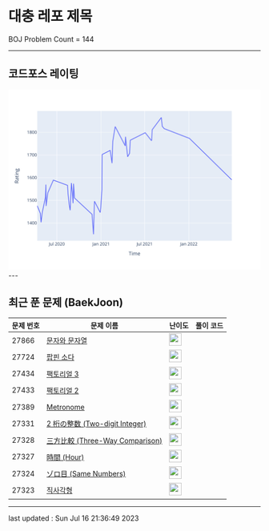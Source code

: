 # 대충 레포 제목

BOJ Problem Count = 144

---

## 코드포스 레이팅
[![Rating Graph](./cfStats.svg)](https://github.com/ingyu1008/Algorithm-Problem-Solving/blob/master/cfStats.html)---

## 최근 푼 문제 (BaekJoon)
| 문제 번호 | 문제 이름 | 난이도 | 풀이 코드 |
| --- | --- | --- | --- |
| 27866 | [문자와 문자열](https://www.acmicpc.net/problem/27866) | <img height="25px" width="25px=" src="https://static.solved.ac/tier_small/1.svg"/> |  |
| 27724 | [팝핀 소다](https://www.acmicpc.net/problem/27724) | <img height="25px" width="25px=" src="https://static.solved.ac/tier_small/9.svg"/> |  |
| 27434 | [팩토리얼 3](https://www.acmicpc.net/problem/27434) | <img height="25px" width="25px=" src="https://static.solved.ac/tier_small/1.svg"/> |  |
| 27433 | [팩토리얼 2](https://www.acmicpc.net/problem/27433) | <img height="25px" width="25px=" src="https://static.solved.ac/tier_small/1.svg"/> |  |
| 27389 | [Metronome](https://www.acmicpc.net/problem/27389) | <img height="25px" width="25px=" src="https://static.solved.ac/tier_small/1.svg"/> |  |
| 27331 | [2 桁の整数 (Two-digit Integer)](https://www.acmicpc.net/problem/27331) | <img height="25px" width="25px=" src="https://static.solved.ac/tier_small/1.svg"/> |  |
| 27328 | [三方比較 (Three-Way Comparison)](https://www.acmicpc.net/problem/27328) | <img height="25px" width="25px=" src="https://static.solved.ac/tier_small/1.svg"/> |  |
| 27327 | [時間 (Hour)](https://www.acmicpc.net/problem/27327) | <img height="25px" width="25px=" src="https://static.solved.ac/tier_small/1.svg"/> |  |
| 27324 | [ゾロ目 (Same Numbers)](https://www.acmicpc.net/problem/27324) | <img height="25px" width="25px=" src="https://static.solved.ac/tier_small/1.svg"/> |  |
| 27323 | [직사각형](https://www.acmicpc.net/problem/27323) | <img height="25px" width="25px=" src="https://static.solved.ac/tier_small/1.svg"/> |  |


---

last updated : Sun Jul 16 21:36:49 2023

